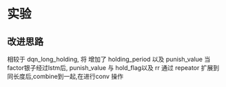# 实验

## 改进思路
相较于 dqn_long_holding, 将 增加了 holding_period 以及 punish_value
当factor银子经过lstm后, punish_value 与 hold_flag以及 rr 通过 repeator 扩展到同长度后,combine到一起,在进行conv 操作